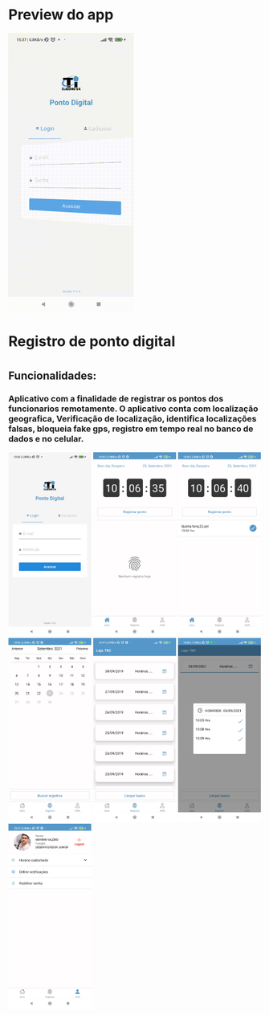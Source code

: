 # Preview do app
![video](https://github.com/mayran-aragao/relogio-ponto/blob/main/src/essets/screenshots/video.gif)
<h1>Registro de ponto digital <h1>
<h2>Funcionalidades:</h2>
<h3>Aplicativo com a finalidade de registrar os pontos dos funcionarios remotamente. O aplicativo conta com localização geografica, Verificação de localização, identifica localizações falsas, bloqueia fake gps, registro em tempo real no banco de dados e no celular.</h3>

 <div>
<img src="./src/essets/screenshots/1.jpg" width="165" >
<img src="./src/essets/screenshots/2.jpg"  width="165" >
<img src="./src/essets/screenshots/3.jpg"  width="165" >
<img src="./src/essets/screenshots/4.jpg" width="165" >
<img src="./src/essets/screenshots/5.jpg"  width="165" >
<img src="./src/essets/screenshots/6.jpg"  width="165" >
<img src="./src/essets/screenshots/7.jpg"  width="165" >
 </div>

